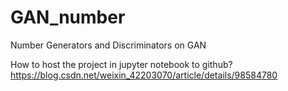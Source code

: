 # GAN_number
Number Generators and Discriminators on GAN

How to host the project in jupyter notebook to github?
https://blog.csdn.net/weixin_42203070/article/details/98584780
